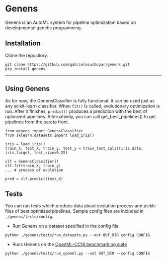 # Genens
Genens is an AutoML system for pipeline optimization based on developmental genetic programming.

## Installation
Clone the repository.
```
git clone https://github.com/gabrielasuchopar/genens.git
pip install genens
```


-----
## Using Genens
As for now, the GenensClassifier is fully functional. It can be used just as any scikit-learn classifier. When `fit()` is called, evolutionary optimization is run. After it finishes, `predict()` produces a prediction with the best of optimized pipelines. Alternatively, you can call get\_best\_pipelines() to get pipelines from the pareto front.

```
from genens import GenensClassifier
from sklearn.datasets import load_iris()

iris = load_iris()
train_X, test_X, train_y, test_y = train_test_split(iris.data, iris.target, test_size=0.25)

clf = GenensClassifier()
clf.fit(train_X, train_y)
... # process of evolution

pred = clf.predict(test_X)
```

## Tests
You can run tests which produce data about evolution process and pickle files of best optimized pipelines. 
Sample config files are included in ``./genens/tests/config``.

- Run Genens on a dataset specified in the config file.

``python ./genens/tests/run_datasets.py --out OUT_DIR config CONFIG``

- Runs Genens on the [OpenML-CC18 benchmarking suite](https://www.openml.org/s/99)

``python ./genens/tests/run_openml.py --out OUT_DIR --config CONFIG``
